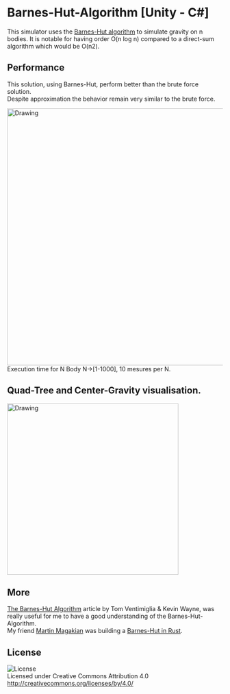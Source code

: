 # Barnes-Hut-Algorithm [Unity - C#]
This simulator uses the [Barnes-Hut algorithm](https://en.wikipedia.org/wiki/Barnes%E2%80%93Hut_simulation) to simulate gravity
on n bodies. It is notable for having order O(n log n) compared to a direct-sum algorithm which would be O(n2).

Performance
-------
This solution, using Barnes-Hut, perform better than the brute force solution.<br />
Despite approximation the behavior remain very similar to the brute force.

<img src="https://raw.github.com/TristanBrismontier/Barnes-Hut-Algorithm/master/image/Barnes-Hut-Compare.png" alt="Drawing" width=600px/></br>
Execution time for N Body N->[1-1000], 10 mesures per N. 

Quad-Tree and Center-Gravity visualisation.
---------
<img src="https://raw.github.com/TristanBrismontier/Barnes-Hut-Algorithm/master/image/barnes-hut-visu.png" alt="Drawing" width=400px/>

More
---------
[The Barnes-Hut Algorithm](http://arborjs.org/docs/barnes-hut) article by Tom Ventimiglia & Kevin Wayne, was really useful for me to have a good understanding of the Barnes-Hut-Algorithm.
</br> 
My friend [Martin Magakian](https://github.com/martin-magakian) was building a [Barnes-Hut in Rust](https://github.com/martin-magakian/Barnes-Hut).<br />

License
---------
![License](https://i.creativecommons.org/l/by/4.0/88x31.png)<br />
Licensed under Creative Commons Attribution 4.0<br />
http://creativecommons.org/licenses/by/4.0/<br />
